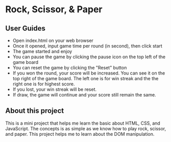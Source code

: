 # Rock, Scissor, & Paper

## User Guides

- Open index.html on your web browser
- Once it opened, input game time per round (in second), then click start
- The game started and enjoy
- You can pause the game by clicking the pause icon on the top left of the game board
- You can reset the game by clicking the "Reset" button
- If you won the round, your score will be increased. You can see it on the top right of the game board. The left one is for win streak and the the right one is for highest score.
- If you lost, your win streak will be reset.
- If draw, the game will continue and your score still remain the same.

## About this project

This is a mini project that helps me learn the basic about HTML, CSS, and JavaScript. The concepts is as simple as we know how to play rock, scissor, and paper. This project helps me to learn about the DOM manipulation.
